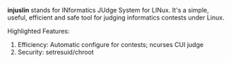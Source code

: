 **injuslin** stands for INformatics JUdge System for LINux. It's a simple, useful, efficient and safe tool for judging informatics contests under Linux.

Highlighted Features:
  1. Efficiency: Automatic configure for contests; ncurses CUI judge
  1. Security: setresuid/chroot